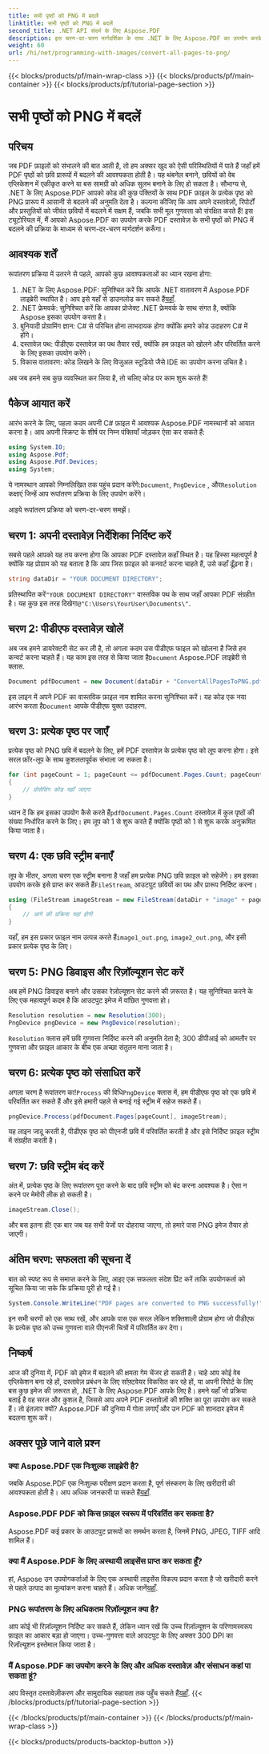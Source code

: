 ```yaml
---
title: सभी पृष्ठों को PNG में बदलें
linktitle: सभी पृष्ठों को PNG में बदलें
second_title: .NET API संदर्भ के लिए Aspose.PDF
description: इस चरण-दर-चरण मार्गदर्शिका के साथ .NET के लिए Aspose.PDF का उपयोग करके PDF पृष्ठों को PNG में परिवर्तित करना सीखें। डेवलपर्स और उत्साही लोगों के लिए बिल्कुल सही।
weight: 60
url: /hi/net/programming-with-images/convert-all-pages-to-png/
---
```


{{< blocks/products/pf/main-wrap-class >}}
{{< blocks/products/pf/main-container >}}
{{< blocks/products/pf/tutorial-page-section >}}

# सभी पृष्ठों को PNG में बदलें

## परिचय

जब PDF फ़ाइलों को संभालने की बात आती है, तो हम अक्सर खुद को ऐसी परिस्थितियों में पाते हैं जहाँ हमें PDF पृष्ठों को छवि प्रारूपों में बदलने की आवश्यकता होती है। यह थंबनेल बनाने, छवियों को वेब एप्लिकेशन में एकीकृत करने या बस सामग्री को अधिक सुलभ बनाने के लिए हो सकता है। सौभाग्य से, .NET के लिए Aspose.PDF आपको कोड की कुछ पंक्तियों के साथ PDF फ़ाइल के प्रत्येक पृष्ठ को PNG प्रारूप में आसानी से बदलने की अनुमति देता है। कल्पना कीजिए कि आप अपने दस्तावेज़ों, रिपोर्टों और प्रस्तुतियों को जीवंत छवियों में बदलने में सक्षम हैं, जबकि सभी मूल गुणवत्ता को संरक्षित करते हैं! इस ट्यूटोरियल में, मैं आपको Aspose.PDF का उपयोग करके PDF दस्तावेज़ के सभी पृष्ठों को PNG में बदलने की प्रक्रिया के माध्यम से चरण-दर-चरण मार्गदर्शन करूँगा। 

## आवश्यक शर्तें

रूपांतरण प्रक्रिया में उतरने से पहले, आपको कुछ आवश्यकताओं का ध्यान रखना होगा:

1. .NET के लिए Aspose.PDF: सुनिश्चित करें कि आपके .NET वातावरण में Aspose.PDF लाइब्रेरी स्थापित है। आप इसे यहाँ से डाउनलोड कर सकते हैं[यहाँ](https://releases.aspose.com/pdf/net/).
2. .NET फ्रेमवर्क: सुनिश्चित करें कि आपका प्रोजेक्ट .NET फ्रेमवर्क के साथ संगत है, क्योंकि Aspose इसका उपयोग करता है।
3. बुनियादी प्रोग्रामिंग ज्ञान: C# से परिचित होना लाभदायक होगा क्योंकि हमारे कोड उदाहरण C# में होंगे।
4. दस्तावेज़ पथ: पीडीएफ दस्तावेज़ का पथ तैयार रखें, क्योंकि हम फ़ाइल को खोलने और परिवर्तित करने के लिए इसका उपयोग करेंगे।
5. विकास वातावरण: कोड लिखने के लिए विजुअल स्टूडियो जैसे IDE का उपयोग करना उचित है। 

अब जब हमने सब कुछ व्यवस्थित कर लिया है, तो चलिए कोड पर काम शुरू करते हैं!

## पैकेज आयात करें

आरंभ करने के लिए, पहला कदम अपनी C# फ़ाइल में आवश्यक Aspose.PDF नामस्थानों को आयात करना है। आप अपनी स्क्रिप्ट के शीर्ष पर निम्न पंक्तियाँ जोड़कर ऐसा कर सकते हैं:

```csharp
using System.IO;
using Aspose.Pdf;
using Aspose.Pdf.Devices;
using System;
```

 ये नामस्थान आपको निम्नलिखित तक पहुंच प्रदान करेंगे:`Document`, `PngDevice` , और`Resolution` कक्षाएं जिन्हें आप रूपांतरण प्रक्रिया के लिए उपयोग करेंगे।

आइये रूपांतरण प्रक्रिया को चरण-दर-चरण समझें।

## चरण 1: अपनी दस्तावेज़ निर्देशिका निर्दिष्ट करें

सबसे पहले आपको यह तय करना होगा कि आपका PDF दस्तावेज़ कहाँ स्थित है। यह हिस्सा महत्वपूर्ण है क्योंकि यह प्रोग्राम को यह बताता है कि आप जिस फ़ाइल को कनवर्ट करना चाहते हैं, उसे कहाँ ढूँढ़ना है।

```csharp
string dataDir = "YOUR DOCUMENT DIRECTORY";
```

 प्रतिस्थापित करें`"YOUR DOCUMENT DIRECTORY"` वास्तविक पथ के साथ जहाँ आपका PDF संग्रहीत है। यह कुछ इस तरह दिखेगा`@"C:\Users\YourUser\Documents\"`.

## चरण 2: पीडीएफ दस्तावेज़ खोलें

 अब जब हमने डायरेक्टरी सेट कर ली है, तो अगला कदम उस पीडीएफ फाइल को खोलना है जिसे हम कन्वर्ट करना चाहते हैं। यह काम इस तरह से किया जाता है`Document` Aspose.PDF लाइब्रेरी से क्लास.

```csharp
Document pdfDocument = new Document(dataDir + "ConvertAllPagesToPNG.pdf");
```

 इस लाइन में अपने PDF का वास्तविक फ़ाइल नाम शामिल करना सुनिश्चित करें। यह कोड एक नया आरंभ करता है`Document` आपके पीडीएफ युक्त उदाहरण.

## चरण 3: प्रत्येक पृष्ठ पर जाएँ

प्रत्येक पृष्ठ को PNG छवि में बदलने के लिए, हमें PDF दस्तावेज़ के प्रत्येक पृष्ठ को लूप करना होगा। इसे सरल फ़ॉर-लूप के साथ कुशलतापूर्वक संभाला जा सकता है।

```csharp
for (int pageCount = 1; pageCount <= pdfDocument.Pages.Count; pageCount++)
{
    // प्रोसेसिंग कोड यहाँ जाएगा
}
```

 ध्यान दें कि हम इसका उपयोग कैसे करते हैं`pdfDocument.Pages.Count` दस्तावेज़ में कुल पृष्ठों की संख्या निर्धारित करने के लिए। हम लूप को 1 से शुरू करते हैं क्योंकि पृष्ठों को 1 से शुरू करके अनुक्रमित किया जाता है।

## चरण 4: एक छवि स्ट्रीम बनाएँ

लूप के भीतर, अगला चरण एक स्ट्रीम बनाना है जहाँ हम प्रत्येक PNG छवि फ़ाइल को सहेजेंगे। हम इसका उपयोग करके इसे प्राप्त कर सकते हैं`FileStream`, आउटपुट छवियों का पथ और प्रारूप निर्दिष्ट करना।

```csharp
using (FileStream imageStream = new FileStream(dataDir + "image" + pageCount + "_out.png", FileMode.Create))
{
    // आगे की प्रक्रिया यहां होगी
}
```

 यहाँ, हम इस प्रकार फ़ाइल नाम उत्पन्न करते हैं`image1_out.png`, `image2_out.png`, और इसी प्रकार प्रत्येक पृष्ठ के लिए।

## चरण 5: PNG डिवाइस और रिज़ॉल्यूशन सेट करें

अब हमें PNG डिवाइस बनाने और उसका रेज़ोल्यूशन सेट करने की ज़रूरत है। यह सुनिश्चित करने के लिए एक महत्वपूर्ण कदम है कि आउटपुट इमेज में वांछित गुणवत्ता हो।

```csharp
Resolution resolution = new Resolution(300);
PngDevice pngDevice = new PngDevice(resolution);
```

`Resolution` क्लास हमें छवि गुणवत्ता निर्दिष्ट करने की अनुमति देता है; 300 डीपीआई को आमतौर पर गुणवत्ता और फ़ाइल आकार के बीच एक अच्छा संतुलन माना जाता है।

## चरण 6: प्रत्येक पृष्ठ को संसाधित करें

 अगला चरण है रूपांतरण का!`Process` की विधि`PngDevice` क्लास में, हम पीडीएफ पृष्ठ को एक छवि में परिवर्तित कर सकते हैं और इसे हमारी पहले से बनाई गई स्ट्रीम में सहेज सकते हैं।

```csharp
pngDevice.Process(pdfDocument.Pages[pageCount], imageStream);
```

यह लाइन जादू करती है, पीडीएफ पृष्ठ को पीएनजी छवि में परिवर्तित करती है और इसे निर्दिष्ट फ़ाइल स्ट्रीम में संग्रहीत करती है।

## चरण 7: छवि स्ट्रीम बंद करें

अंत में, प्रत्येक पृष्ठ के लिए रूपांतरण पूरा करने के बाद छवि स्ट्रीम को बंद करना आवश्यक है। ऐसा न करने पर मेमोरी लीक हो सकती है।

```csharp
imageStream.Close();
```

और बस इतना ही! एक बार जब यह सभी पेजों पर दोहराया जाएगा, तो हमारे पास PNG इमेज तैयार हो जाएगी।

## अंतिम चरण: सफलता की सूचना दें

बात को स्पष्ट रूप से समाप्त करने के लिए, आइए एक सफलता संदेश प्रिंट करें ताकि उपयोगकर्ता को सूचित किया जा सके कि प्रक्रिया पूरी हो गई है।

```csharp
System.Console.WriteLine("PDF pages are converted to PNG successfully!");
```

इन सभी चरणों को एक साथ रखें, और आपके पास एक सरल लेकिन शक्तिशाली प्रोग्राम होगा जो पीडीएफ के प्रत्येक पृष्ठ को उच्च गुणवत्ता वाले पीएनजी चित्रों में परिवर्तित कर देगा।

## निष्कर्ष

आज की दुनिया में, PDF को इमेज में बदलने की क्षमता गेम चेंजर हो सकती है। चाहे आप कोई वेब एप्लिकेशन बना रहे हों, दस्तावेज़ प्रबंधन के लिए सॉफ़्टवेयर विकसित कर रहे हों, या अपनी रिपोर्ट के लिए बस कुछ इमेज की ज़रूरत हो, .NET के लिए Aspose.PDF आपके लिए है। हमने यहाँ जो प्रक्रिया बताई है वह सरल और कुशल है, जिससे आप अपने PDF दस्तावेज़ों की शक्ति का पूरा उपयोग कर सकते हैं। तो इंतज़ार क्यों? Aspose.PDF की दुनिया में गोता लगाएँ और उन PDF को शानदार इमेज में बदलना शुरू करें।

## अक्सर पूछे जाने वाले प्रश्न

### क्या Aspose.PDF एक निःशुल्क लाइब्रेरी है?
 जबकि Aspose.PDF एक निःशुल्क परीक्षण प्रदान करता है, पूर्ण संस्करण के लिए खरीदारी की आवश्यकता होती है। आप अधिक जानकारी पा सकते हैं[यहाँ](https://purchase.aspose.com/buy).

### Aspose.PDF PDF को किस फ़ाइल स्वरूप में परिवर्तित कर सकता है?
Aspose.PDF कई प्रकार के आउटपुट प्रारूपों का समर्थन करता है, जिनमें PNG, JPEG, TIFF आदि शामिल हैं।

### क्या मैं Aspose.PDF के लिए अस्थायी लाइसेंस प्राप्त कर सकता हूँ?
 हां, Aspose उन उपयोगकर्ताओं के लिए एक अस्थायी लाइसेंस विकल्प प्रदान करता है जो खरीदारी करने से पहले उत्पाद का मूल्यांकन करना चाहते हैं। अधिक जानें[यहाँ](https://purchase.aspose.com/temporary-license/).

### PNG रूपांतरण के लिए अधिकतम रिज़ॉल्यूशन क्या है?
आप कोई भी रिज़ॉल्यूशन निर्दिष्ट कर सकते हैं, लेकिन ध्यान रखें कि उच्च रिज़ॉल्यूशन के परिणामस्वरूप फ़ाइल का आकार बड़ा हो जाएगा। उच्च-गुणवत्ता वाले आउटपुट के लिए अक्सर 300 DPI का रिज़ॉल्यूशन इस्तेमाल किया जाता है।

### मैं Aspose.PDF का उपयोग करने के लिए और अधिक दस्तावेज़ और संसाधन कहां पा सकता हूं?
 आप विस्तृत दस्तावेज़ीकरण और सामुदायिक सहायता तक पहुँच सकते हैं[यहाँ](https://reference.aspose.com/pdf/net/).
{{< /blocks/products/pf/tutorial-page-section >}}

{{< /blocks/products/pf/main-container >}}
{{< /blocks/products/pf/main-wrap-class >}}

{{< blocks/products/products-backtop-button >}}
